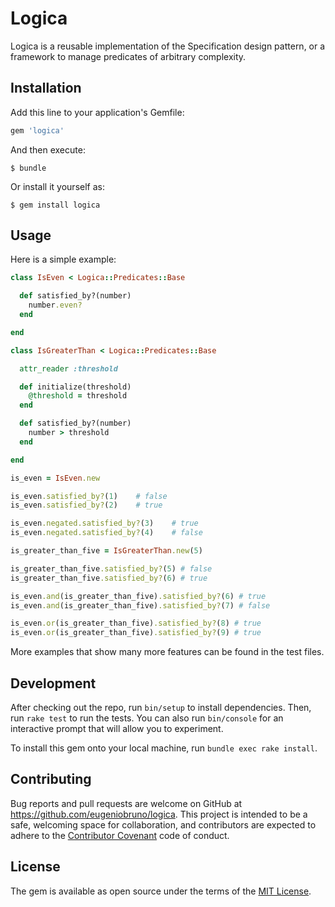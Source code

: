 # Logica

Logica is a reusable implementation of the Specification design pattern, or a framework to manage predicates of arbitrary complexity.

## Installation

Add this line to your application's Gemfile:

```ruby
gem 'logica'
```

And then execute:

    $ bundle

Or install it yourself as:

    $ gem install logica

## Usage

Here is a simple example:

```ruby
class IsEven < Logica::Predicates::Base

  def satisfied_by?(number)
    number.even?
  end

end

class IsGreaterThan < Logica::Predicates::Base

  attr_reader :threshold

  def initialize(threshold)
    @threshold = threshold
  end

  def satisfied_by?(number)
    number > threshold
  end

end

is_even = IsEven.new

is_even.satisfied_by?(1)    # false
is_even.satisfied_by?(2)    # true

is_even.negated.satisfied_by?(3)    # true
is_even.negated.satisfied_by?(4)    # false

is_greater_than_five = IsGreaterThan.new(5)

is_greater_than_five.satisfied_by?(5) # false
is_greater_than_five.satisfied_by?(6) # true

is_even.and(is_greater_than_five).satisfied_by?(6) # true
is_even.and(is_greater_than_five).satisfied_by?(7) # false

is_even.or(is_greater_than_five).satisfied_by?(8) # true
is_even.or(is_greater_than_five).satisfied_by?(9) # true
```

More examples that show many more features can be found in the test files.


## Development

After checking out the repo, run `bin/setup` to install dependencies. Then, run `rake test` to run the tests. You can also run `bin/console` for an interactive prompt that will allow you to experiment.

To install this gem onto your local machine, run `bundle exec rake install`.

## Contributing

Bug reports and pull requests are welcome on GitHub at https://github.com/eugeniobruno/logica. This project is intended to be a safe, welcoming space for collaboration, and contributors are expected to adhere to the [Contributor Covenant](http://contributor-covenant.org) code of conduct.


## License

The gem is available as open source under the terms of the [MIT License](http://opensource.org/licenses/MIT).

